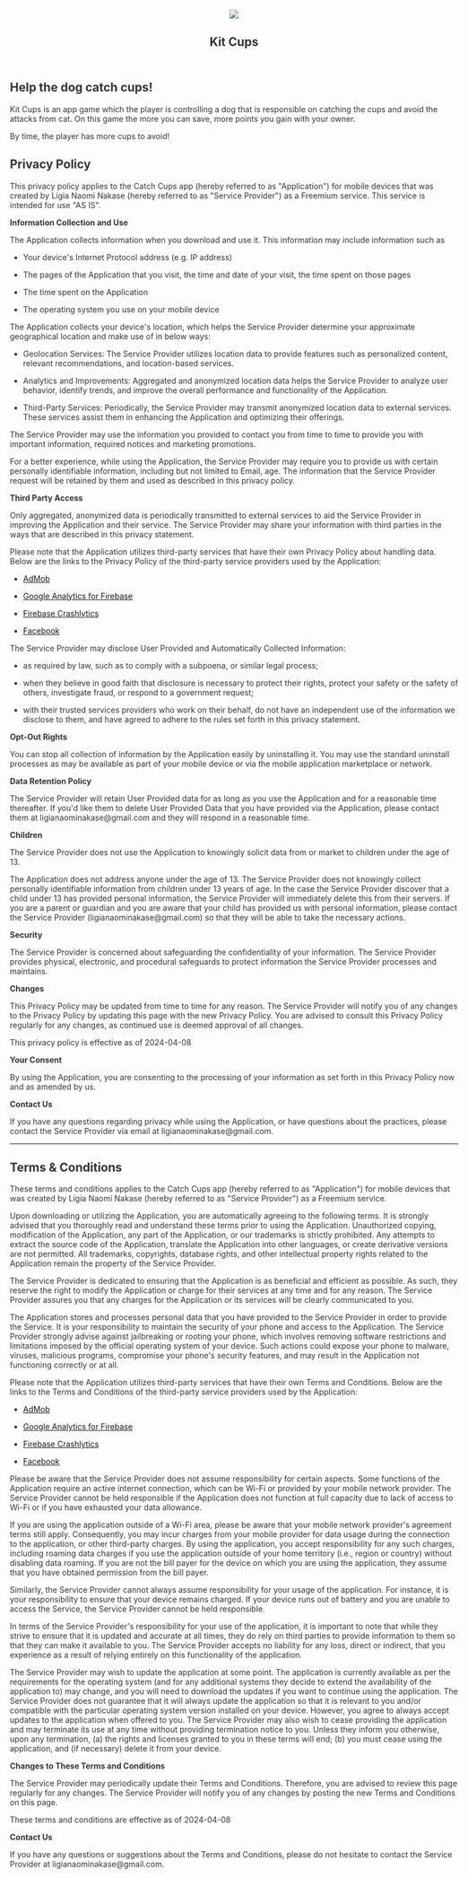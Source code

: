 <html><head><meta http-equiv="Content-Type" content="text/html; charset=utf-8"/><title>Kit Cups</title><style>
/* cspell:disable-file */
/* webkit printing magic: print all background colors */
html {
	-webkit-print-color-adjust: exact;
}
* {
	box-sizing: border-box;
	-webkit-print-color-adjust: exact;
}

html,
body {
	margin: 0;
	padding: 0;
}
@media only screen {
	body {
		margin: 2em auto;
		max-width: 900px;
		color: rgb(55, 53, 47);
	}
}

body {
	line-height: 1.5;
	white-space: pre-wrap;
}

a,
a.visited {
	color: inherit;
	text-decoration: underline;
}

.pdf-relative-link-path {
	font-size: 80%;
	color: #444;
}

h1,
h2,
h3 {
	letter-spacing: -0.01em;
	line-height: 1.2;
	font-weight: 600;
	margin-bottom: 0;
}

.page-title {
	font-size: 2.5rem;
	font-weight: 700;
	margin-top: 0;
	margin-bottom: 0.75em;
}

h1 {
	font-size: 1.875rem;
	margin-top: 1.875rem;
}

h2 {
	font-size: 1.5rem;
	margin-top: 1.5rem;
}

h3 {
	font-size: 1.25rem;
	margin-top: 1.25rem;
}

.source {
	border: 1px solid #ddd;
	border-radius: 3px;
	padding: 1.5em;
	word-break: break-all;
}

.callout {
	border-radius: 3px;
	padding: 1rem;
}

figure {
	margin: 1.25em 0;
	page-break-inside: avoid;
}

figcaption {
	opacity: 0.5;
	font-size: 85%;
	margin-top: 0.5em;
}

mark {
	background-color: transparent;
}

.indented {
	padding-left: 1.5em;
}

hr {
	background: transparent;
	display: block;
	width: 100%;
	height: 1px;
	visibility: visible;
	border: none;
	border-bottom: 1px solid rgba(55, 53, 47, 0.09);
}

img {
	max-width: 100%;
}

@media only print {
	img {
		max-height: 100vh;
		object-fit: contain;
	}
}

@page {
	margin: 1in;
}

.collection-content {
	font-size: 0.875rem;
}

.column-list {
	display: flex;
	justify-content: space-between;
}

.column {
	padding: 0 1em;
}

.column:first-child {
	padding-left: 0;
}

.column:last-child {
	padding-right: 0;
}

.table_of_contents-item {
	display: block;
	font-size: 0.875rem;
	line-height: 1.3;
	padding: 0.125rem;
}

.table_of_contents-indent-1 {
	margin-left: 1.5rem;
}

.table_of_contents-indent-2 {
	margin-left: 3rem;
}

.table_of_contents-indent-3 {
	margin-left: 4.5rem;
}

.table_of_contents-link {
	text-decoration: none;
	opacity: 0.7;
	border-bottom: 1px solid rgba(55, 53, 47, 0.18);
}

table,
th,
td {
	border: 1px solid rgba(55, 53, 47, 0.09);
	border-collapse: collapse;
}

table {
	border-left: none;
	border-right: none;
}

th,
td {
	font-weight: normal;
	padding: 0.25em 0.5em;
	line-height: 1.5;
	min-height: 1.5em;
	text-align: left;
}

th {
	color: rgba(55, 53, 47, 0.6);
}

ol,
ul {
	margin: 0;
	margin-block-start: 0.6em;
	margin-block-end: 0.6em;
}

li > ol:first-child,
li > ul:first-child {
	margin-block-start: 0.6em;
}

ul > li {
	list-style: disc;
}

ul.to-do-list {
	padding-inline-start: 0;
}

ul.to-do-list > li {
	list-style: none;
}

.to-do-children-checked {
	text-decoration: line-through;
	opacity: 0.375;
}

ul.toggle > li {
	list-style: none;
}

ul {
	padding-inline-start: 1.7em;
}

ul > li {
	padding-left: 0.1em;
}

ol {
	padding-inline-start: 1.6em;
}

ol > li {
	padding-left: 0.2em;
}

.mono ol {
	padding-inline-start: 2em;
}

.mono ol > li {
	text-indent: -0.4em;
}

.toggle {
	padding-inline-start: 0em;
	list-style-type: none;
}

/* Indent toggle children */
.toggle > li > details {
	padding-left: 1.7em;
}

.toggle > li > details > summary {
	margin-left: -1.1em;
}

.selected-value {
	display: inline-block;
	padding: 0 0.5em;
	background: rgba(206, 205, 202, 0.5);
	border-radius: 3px;
	margin-right: 0.5em;
	margin-top: 0.3em;
	margin-bottom: 0.3em;
	white-space: nowrap;
}

.collection-title {
	display: inline-block;
	margin-right: 1em;
}

.page-description {
    margin-bottom: 2em;
}

.simple-table {
	margin-top: 1em;
	font-size: 0.875rem;
	empty-cells: show;
}
.simple-table td {
	height: 29px;
	min-width: 120px;
}

.simple-table th {
	height: 29px;
	min-width: 120px;
}

.simple-table-header-color {
	background: rgb(247, 246, 243);
	color: black;
}
.simple-table-header {
	font-weight: 500;
}

time {
	opacity: 0.5;
}

.icon {
	display: inline-block;
	max-width: 1.2em;
	max-height: 1.2em;
	text-decoration: none;
	vertical-align: text-bottom;
	margin-right: 0.5em;
}

img.icon {
	border-radius: 3px;
}

.user-icon {
	width: 1.5em;
	height: 1.5em;
	border-radius: 100%;
	margin-right: 0.5rem;
}

.user-icon-inner {
	font-size: 0.8em;
}

.text-icon {
	border: 1px solid #000;
	text-align: center;
}

.page-cover-image {
	display: block;
	object-fit: cover;
	width: 100%;
	max-height: 30vh;
}

.page-header-icon {
	font-size: 3rem;
	margin-bottom: 1rem;
}

.page-header-icon-with-cover {
	margin-top: -0.72em;
	margin-left: 0.07em;
}

.page-header-icon img {
	border-radius: 3px;
}

.link-to-page {
	margin: 1em 0;
	padding: 0;
	border: none;
	font-weight: 500;
}

p > .user {
	opacity: 0.5;
}

td > .user,
td > time {
	white-space: nowrap;
}

input[type="checkbox"] {
	transform: scale(1.5);
	margin-right: 0.6em;
	vertical-align: middle;
}

p {
	margin-top: 0.5em;
	margin-bottom: 0.5em;
}

.image {
	border: none;
	margin: 1.5em 0;
	padding: 0;
	border-radius: 0;
	text-align: center;
}

.code,
code {
	background: rgba(135, 131, 120, 0.15);
	border-radius: 3px;
	padding: 0.2em 0.4em;
	border-radius: 3px;
	font-size: 85%;
	tab-size: 2;
}

code {
	color: #eb5757;
}

.code {
	padding: 1.5em 1em;
}

.code-wrap {
	white-space: pre-wrap;
	word-break: break-all;
}

.code > code {
	background: none;
	padding: 0;
	font-size: 100%;
	color: inherit;
}

blockquote {
	font-size: 1.25em;
	margin: 1em 0;
	padding-left: 1em;
	border-left: 3px solid rgb(55, 53, 47);
}

.bookmark {
	text-decoration: none;
	max-height: 8em;
	padding: 0;
	display: flex;
	width: 100%;
	align-items: stretch;
}

.bookmark-title {
	font-size: 0.85em;
	overflow: hidden;
	text-overflow: ellipsis;
	height: 1.75em;
	white-space: nowrap;
}

.bookmark-text {
	display: flex;
	flex-direction: column;
}

.bookmark-info {
	flex: 4 1 180px;
	padding: 12px 14px 14px;
	display: flex;
	flex-direction: column;
	justify-content: space-between;
}

.bookmark-image {
	width: 33%;
	flex: 1 1 180px;
	display: block;
	position: relative;
	object-fit: cover;
	border-radius: 1px;
}

.bookmark-description {
	color: rgba(55, 53, 47, 0.6);
	font-size: 0.75em;
	overflow: hidden;
	max-height: 4.5em;
	word-break: break-word;
}

.bookmark-href {
	font-size: 0.75em;
	margin-top: 0.25em;
}

.sans { font-family: ui-sans-serif, -apple-system, BlinkMacSystemFont, "Segoe UI", Helvetica, "Apple Color Emoji", Arial, sans-serif, "Segoe UI Emoji", "Segoe UI Symbol"; }
.code { font-family: "SFMono-Regular", Menlo, Consolas, "PT Mono", "Liberation Mono", Courier, monospace; }
.serif { font-family: Lyon-Text, Georgia, ui-serif, serif; }
.mono { font-family: iawriter-mono, Nitti, Menlo, Courier, monospace; }
.pdf .sans { font-family: Inter, ui-sans-serif, -apple-system, BlinkMacSystemFont, "Segoe UI", Helvetica, "Apple Color Emoji", Arial, sans-serif, "Segoe UI Emoji", "Segoe UI Symbol", 'Twemoji', 'Noto Color Emoji', 'Noto Sans CJK JP'; }
.pdf:lang(zh-CN) .sans { font-family: Inter, ui-sans-serif, -apple-system, BlinkMacSystemFont, "Segoe UI", Helvetica, "Apple Color Emoji", Arial, sans-serif, "Segoe UI Emoji", "Segoe UI Symbol", 'Twemoji', 'Noto Color Emoji', 'Noto Sans CJK SC'; }
.pdf:lang(zh-TW) .sans { font-family: Inter, ui-sans-serif, -apple-system, BlinkMacSystemFont, "Segoe UI", Helvetica, "Apple Color Emoji", Arial, sans-serif, "Segoe UI Emoji", "Segoe UI Symbol", 'Twemoji', 'Noto Color Emoji', 'Noto Sans CJK TC'; }
.pdf:lang(ko-KR) .sans { font-family: Inter, ui-sans-serif, -apple-system, BlinkMacSystemFont, "Segoe UI", Helvetica, "Apple Color Emoji", Arial, sans-serif, "Segoe UI Emoji", "Segoe UI Symbol", 'Twemoji', 'Noto Color Emoji', 'Noto Sans CJK KR'; }
.pdf .code { font-family: Source Code Pro, "SFMono-Regular", Menlo, Consolas, "PT Mono", "Liberation Mono", Courier, monospace, 'Twemoji', 'Noto Color Emoji', 'Noto Sans Mono CJK JP'; }
.pdf:lang(zh-CN) .code { font-family: Source Code Pro, "SFMono-Regular", Menlo, Consolas, "PT Mono", "Liberation Mono", Courier, monospace, 'Twemoji', 'Noto Color Emoji', 'Noto Sans Mono CJK SC'; }
.pdf:lang(zh-TW) .code { font-family: Source Code Pro, "SFMono-Regular", Menlo, Consolas, "PT Mono", "Liberation Mono", Courier, monospace, 'Twemoji', 'Noto Color Emoji', 'Noto Sans Mono CJK TC'; }
.pdf:lang(ko-KR) .code { font-family: Source Code Pro, "SFMono-Regular", Menlo, Consolas, "PT Mono", "Liberation Mono", Courier, monospace, 'Twemoji', 'Noto Color Emoji', 'Noto Sans Mono CJK KR'; }
.pdf .serif { font-family: PT Serif, Lyon-Text, Georgia, ui-serif, serif, 'Twemoji', 'Noto Color Emoji', 'Noto Serif CJK JP'; }
.pdf:lang(zh-CN) .serif { font-family: PT Serif, Lyon-Text, Georgia, ui-serif, serif, 'Twemoji', 'Noto Color Emoji', 'Noto Serif CJK SC'; }
.pdf:lang(zh-TW) .serif { font-family: PT Serif, Lyon-Text, Georgia, ui-serif, serif, 'Twemoji', 'Noto Color Emoji', 'Noto Serif CJK TC'; }
.pdf:lang(ko-KR) .serif { font-family: PT Serif, Lyon-Text, Georgia, ui-serif, serif, 'Twemoji', 'Noto Color Emoji', 'Noto Serif CJK KR'; }
.pdf .mono { font-family: PT Mono, iawriter-mono, Nitti, Menlo, Courier, monospace, 'Twemoji', 'Noto Color Emoji', 'Noto Sans Mono CJK JP'; }
.pdf:lang(zh-CN) .mono { font-family: PT Mono, iawriter-mono, Nitti, Menlo, Courier, monospace, 'Twemoji', 'Noto Color Emoji', 'Noto Sans Mono CJK SC'; }
.pdf:lang(zh-TW) .mono { font-family: PT Mono, iawriter-mono, Nitti, Menlo, Courier, monospace, 'Twemoji', 'Noto Color Emoji', 'Noto Sans Mono CJK TC'; }
.pdf:lang(ko-KR) .mono { font-family: PT Mono, iawriter-mono, Nitti, Menlo, Courier, monospace, 'Twemoji', 'Noto Color Emoji', 'Noto Sans Mono CJK KR'; }
.highlight-default {
	color: rgba(55, 53, 47, 1);
}
.highlight-gray {
	color: rgba(120, 119, 116, 1);
	fill: rgba(120, 119, 116, 1);
}
.highlight-brown {
	color: rgba(159, 107, 83, 1);
	fill: rgba(159, 107, 83, 1);
}
.highlight-orange {
	color: rgba(217, 115, 13, 1);
	fill: rgba(217, 115, 13, 1);
}
.highlight-yellow {
	color: rgba(203, 145, 47, 1);
	fill: rgba(203, 145, 47, 1);
}
.highlight-teal {
	color: rgba(68, 131, 97, 1);
	fill: rgba(68, 131, 97, 1);
}
.highlight-blue {
	color: rgba(51, 126, 169, 1);
	fill: rgba(51, 126, 169, 1);
}
.highlight-purple {
	color: rgba(144, 101, 176, 1);
	fill: rgba(144, 101, 176, 1);
}
.highlight-pink {
	color: rgba(193, 76, 138, 1);
	fill: rgba(193, 76, 138, 1);
}
.highlight-red {
	color: rgba(212, 76, 71, 1);
	fill: rgba(212, 76, 71, 1);
}
.highlight-gray_background {
	background: rgba(241, 241, 239, 1);
}
.highlight-brown_background {
	background: rgba(244, 238, 238, 1);
}
.highlight-orange_background {
	background: rgba(251, 236, 221, 1);
}
.highlight-yellow_background {
	background: rgba(251, 243, 219, 1);
}
.highlight-teal_background {
	background: rgba(237, 243, 236, 1);
}
.highlight-blue_background {
	background: rgba(231, 243, 248, 1);
}
.highlight-purple_background {
	background: rgba(244, 240, 247, 0.8);
}
.highlight-pink_background {
	background: rgba(249, 238, 243, 0.8);
}
.highlight-red_background {
	background: rgba(253, 235, 236, 1);
}
.block-color-default {
	color: inherit;
	fill: inherit;
}
.block-color-gray {
	color: rgba(120, 119, 116, 1);
	fill: rgba(120, 119, 116, 1);
}
.block-color-brown {
	color: rgba(159, 107, 83, 1);
	fill: rgba(159, 107, 83, 1);
}
.block-color-orange {
	color: rgba(217, 115, 13, 1);
	fill: rgba(217, 115, 13, 1);
}
.block-color-yellow {
	color: rgba(203, 145, 47, 1);
	fill: rgba(203, 145, 47, 1);
}
.block-color-teal {
	color: rgba(68, 131, 97, 1);
	fill: rgba(68, 131, 97, 1);
}
.block-color-blue {
	color: rgba(51, 126, 169, 1);
	fill: rgba(51, 126, 169, 1);
}
.block-color-purple {
	color: rgba(144, 101, 176, 1);
	fill: rgba(144, 101, 176, 1);
}
.block-color-pink {
	color: rgba(193, 76, 138, 1);
	fill: rgba(193, 76, 138, 1);
}
.block-color-red {
	color: rgba(212, 76, 71, 1);
	fill: rgba(212, 76, 71, 1);
}
.block-color-gray_background {
	background: rgba(241, 241, 239, 1);
}
.block-color-brown_background {
	background: rgba(244, 238, 238, 1);
}
.block-color-orange_background {
	background: rgba(251, 236, 221, 1);
}
.block-color-yellow_background {
	background: rgba(251, 243, 219, 1);
}
.block-color-teal_background {
	background: rgba(237, 243, 236, 1);
}
.block-color-blue_background {
	background: rgba(231, 243, 248, 1);
}
.block-color-purple_background {
	background: rgba(244, 240, 247, 0.8);
}
.block-color-pink_background {
	background: rgba(249, 238, 243, 0.8);
}
.block-color-red_background {
	background: rgba(253, 235, 236, 1);
}
.select-value-color-uiBlue { background-color: rgba(35, 131, 226, .07); }
.select-value-color-pink { background-color: rgba(245, 224, 233, 1); }
.select-value-color-purple { background-color: rgba(232, 222, 238, 1); }
.select-value-color-green { background-color: rgba(219, 237, 219, 1); }
.select-value-color-gray { background-color: rgba(227, 226, 224, 1); }
.select-value-color-transparentGray { background-color: rgba(227, 226, 224, 0); }
.select-value-color-translucentGray { background-color: rgba(255, 255, 255, 0.0375); }
.select-value-color-orange { background-color: rgba(250, 222, 201, 1); }
.select-value-color-brown { background-color: rgba(238, 224, 218, 1); }
.select-value-color-red { background-color: rgba(255, 226, 221, 1); }
.select-value-color-yellow { background-color: rgba(253, 236, 200, 1); }
.select-value-color-blue { background-color: rgba(211, 229, 239, 1); }
.select-value-color-pageGlass { background-color: undefined; }
.select-value-color-washGlass { background-color: undefined; }

.checkbox {
	display: inline-flex;
	vertical-align: text-bottom;
	width: 16;
	height: 16;
	background-size: 16px;
	margin-left: 2px;
	margin-right: 5px;
}

.checkbox-on {
	background-image: url("data:image/svg+xml;charset=UTF-8,%3Csvg%20width%3D%2216%22%20height%3D%2216%22%20viewBox%3D%220%200%2016%2016%22%20fill%3D%22none%22%20xmlns%3D%22http%3A%2F%2Fwww.w3.org%2F2000%2Fsvg%22%3E%0A%3Crect%20width%3D%2216%22%20height%3D%2216%22%20fill%3D%22%2358A9D7%22%2F%3E%0A%3Cpath%20d%3D%22M6.71429%2012.2852L14%204.9995L12.7143%203.71436L6.71429%209.71378L3.28571%206.2831L2%207.57092L6.71429%2012.2852Z%22%20fill%3D%22white%22%2F%3E%0A%3C%2Fsvg%3E");
}

.checkbox-off {
	background-image: url("data:image/svg+xml;charset=UTF-8,%3Csvg%20width%3D%2216%22%20height%3D%2216%22%20viewBox%3D%220%200%2016%2016%22%20fill%3D%22none%22%20xmlns%3D%22http%3A%2F%2Fwww.w3.org%2F2000%2Fsvg%22%3E%0A%3Crect%20x%3D%220.75%22%20y%3D%220.75%22%20width%3D%2214.5%22%20height%3D%2214.5%22%20fill%3D%22white%22%20stroke%3D%22%2336352F%22%20stroke-width%3D%221.5%22%2F%3E%0A%3C%2Fsvg%3E");
}
	
</style></head><body><article id="a52b22a1-3af8-4ee8-a2c3-ede0f88614ae" class="page sans"><header><div class="page-header-icon undefined"><img class="icon" src="Kit%20Cups%20a52b22a13af84ee8a2c3ede0f88614ae/Icon.png"/></div><h1 class="page-title">Kit Cups</h1><p class="page-description"></p></header><div class="page-body"><h2 id="3c019ce3-db17-4f60-9fd7-736805f7145e" class="">Help the dog catch cups!</h2><p id="ba293bf2-6d30-48ce-b288-92e961bcaa0f" class="">Kit Cups is an app game which the player is controlling a dog that is responsible on catching the cups and avoid the attacks from cat. On this game the more you can save, more points you gain with your owner. </p><p id="8ee62ddf-015f-49a2-a565-282f918e067a" class="">By time, the player has more cups to avoid!</p><p id="51639de2-7e4d-4b8b-b793-91e24cff8d8c" class="">
</p><h2 id="fbc0ee2b-de88-4a18-b70f-b2ee593c8607" class=""><strong>Privacy Policy</strong></h2><p id="98274cc7-0825-40d2-b0a7-5e01ae1bd264" class="">This privacy policy applies to the Catch Cups app (hereby referred to as &quot;Application&quot;) for mobile devices that was created by Lígia Naomi Nakase (hereby referred to as &quot;Service Provider&quot;) as a Freemium service. This service is intended for use &quot;AS IS&quot;.</p><p id="7f1e6858-de93-484a-8507-74b1ff0890d3" class=""><strong>Information Collection and Use</strong></p><p id="ca56230b-d08b-4518-8811-73245edf00c4" class="">The Application collects information when you download and use it. This information may include information such as</p><ul id="08a3cd40-0987-415d-81a7-991f68125eeb" class="bulleted-list"><li style="list-style-type:disc">Your device&#x27;s Internet Protocol address (e.g. IP address)</li></ul><ul id="2e907274-91c4-4989-85cd-6d9e1bf479a6" class="bulleted-list"><li style="list-style-type:disc">The pages of the Application that you visit, the time and date of your visit, the time spent on those pages</li></ul><ul id="97a1a5bc-a9ba-4d16-9d49-d00ff98060ef" class="bulleted-list"><li style="list-style-type:disc">The time spent on the Application</li></ul><ul id="9550caea-6514-4d51-9ad3-aade134d235a" class="bulleted-list"><li style="list-style-type:disc">The operating system you use on your mobile device</li></ul><p id="4f2791cf-15ec-4cfd-9484-82ec78b9ad5f" class="">The Application collects your device&#x27;s location, which helps the Service Provider determine your approximate geographical location and make use of in below ways:</p><ul id="f2f35160-9005-4086-a34d-432a982173e8" class="bulleted-list"><li style="list-style-type:disc">Geolocation Services: The Service Provider utilizes location data to provide features such as personalized content, relevant recommendations, and location-based services.</li></ul><ul id="21990375-d56e-43f2-8089-c2cc8822f7a7" class="bulleted-list"><li style="list-style-type:disc">Analytics and Improvements: Aggregated and anonymized location data helps the Service Provider to analyze user behavior, identify trends, and improve the overall performance and functionality of the Application.</li></ul><ul id="5cbf5d6c-96c9-4baf-b7d9-6cbfd2cc402e" class="bulleted-list"><li style="list-style-type:disc">Third-Party Services: Periodically, the Service Provider may transmit anonymized location data to external services. These services assist them in enhancing the Application and optimizing their offerings.</li></ul><p id="774e5521-b6c0-4874-ae6e-5af57015cf06" class="">The Service Provider may use the information you provided to contact you from time to time to provide you with important information, required notices and marketing promotions.</p><p id="8eefd11a-b3e9-424c-8a43-f68a12d13ff9" class="">For a better experience, while using the Application, the Service Provider may require you to provide us with certain personally identifiable information, including but not limited to Email, age. The information that the Service Provider request will be retained by them and used as described in this privacy policy.</p><p id="d0558896-48fd-411d-bdc3-7a1bf2c4ea71" class=""><strong>Third Party Access</strong></p><p id="617c4743-f03c-4d3d-b5fb-19a55ac1811c" class="">Only aggregated, anonymized data is periodically transmitted to external services to aid the Service Provider in improving the Application and their service. The Service Provider may share your information with third parties in the ways that are described in this privacy statement.</p><p id="c06c1e38-d865-4d34-859f-d675a8342506" class="">Please note that the Application utilizes third-party services that have their own Privacy Policy about handling data. Below are the links to the Privacy Policy of the third-party service providers used by the Application:</p><ul id="fea0b91d-fb18-4436-9539-c7680f765be6" class="bulleted-list"><li style="list-style-type:disc"><a href="https://support.google.com/admob/answer/6128543?hl=en">AdMob</a></li></ul><ul id="a15287de-ea1b-4ca0-b2b5-38e138de1a1f" class="bulleted-list"><li style="list-style-type:disc"><a href="https://firebase.google.com/support/privacy">Google Analytics for Firebase</a></li></ul><ul id="8055b11e-7982-4139-b05e-4f0bb66251eb" class="bulleted-list"><li style="list-style-type:disc"><a href="https://firebase.google.com/support/privacy/">Firebase Crashlytics</a></li></ul><ul id="c30b09ff-8ede-4492-8491-e914767d5b29" class="bulleted-list"><li style="list-style-type:disc"><a href="https://www.facebook.com/about/privacy/update/printable">Facebook</a></li></ul><p id="4f67f925-b64d-4366-b569-18c1cb040ac0" class="">The Service Provider may disclose User Provided and Automatically Collected Information:</p><ul id="e7c0797b-9961-41bb-b030-bc6459a05b28" class="bulleted-list"><li style="list-style-type:disc">as required by law, such as to comply with a subpoena, or similar legal process;</li></ul><ul id="9139b3dc-4acf-4c54-bc37-d1df63bc64e7" class="bulleted-list"><li style="list-style-type:disc">when they believe in good faith that disclosure is necessary to protect their rights, protect your safety or the safety of others, investigate fraud, or respond to a government request;</li></ul><ul id="784aeb7d-f33d-470a-af3a-5e0858f9b1e0" class="bulleted-list"><li style="list-style-type:disc">with their trusted services providers who work on their behalf, do not have an independent use of the information we disclose to them, and have agreed to adhere to the rules set forth in this privacy statement.</li></ul><p id="5870fd8b-e29f-45d1-8acb-fd6bae7b7718" class=""><strong>Opt-Out Rights</strong></p><p id="f4b4532d-f701-45ea-8546-03eadbcdb638" class="">You can stop all collection of information by the Application easily by uninstalling it. You may use the standard uninstall processes as may be available as part of your mobile device or via the mobile application marketplace or network.</p><p id="de26682a-4d94-4627-b77e-18c85abeef62" class=""><strong>Data Retention Policy</strong></p><p id="da9c0e77-f7cb-4597-a702-159a3de24781" class="">The Service Provider will retain User Provided data for as long as you use the Application and for a reasonable time thereafter. If you&#x27;d like them to delete User Provided Data that you have provided via the Application, please contact them at ligianaominakase@gmail.com and they will respond in a reasonable time.</p><p id="f48229e6-a5d2-45c0-b05c-be61277db1b7" class=""><strong>Children</strong></p><p id="ae74a7ce-fab9-4e70-a4bf-bee6ee58150c" class="">The Service Provider does not use the Application to knowingly solicit data from or market to children under the age of 13.</p><p id="b5008329-7aea-4e67-a39b-323a5c5a2418" class="">The Application does not address anyone under the age of 13. The Service Provider does not knowingly collect personally identifiable information from children under 13 years of age. In the case the Service Provider discover that a child under 13 has provided personal information, the Service Provider will immediately delete this from their servers. If you are a parent or guardian and you are aware that your child has provided us with personal information, please contact the Service Provider (ligianaominakase@gmail.com) so that they will be able to take the necessary actions.</p><p id="3721e6d9-c112-4084-854c-b374583388c5" class=""><strong>Security</strong></p><p id="230d18f3-6722-47b6-8751-e6625a943fbf" class="">The Service Provider is concerned about safeguarding the confidentiality of your information. The Service Provider provides physical, electronic, and procedural safeguards to protect information the Service Provider processes and maintains.</p><p id="cc1ebe48-e6f4-475c-949b-55bd8ee38a5d" class=""><strong>Changes</strong></p><p id="56569df9-424d-47af-bd61-708ed1cb231f" class="">This Privacy Policy may be updated from time to time for any reason. The Service Provider will notify you of any changes to the Privacy Policy by updating this page with the new Privacy Policy. You are advised to consult this Privacy Policy regularly for any changes, as continued use is deemed approval of all changes.</p><p id="71a89458-6320-4361-94dd-f67d40adeda6" class="">This privacy policy is effective as of 2024-04-08</p><p id="09a67751-1f80-4bd7-a643-d091fbe9b9e0" class=""><strong>Your Consent</strong></p><p id="c0eda0e7-6c26-4bb4-be0a-a6a536771001" class="">By using the Application, you are consenting to the processing of your information as set forth in this Privacy Policy now and as amended by us.</p><p id="bbf980ee-99d6-4c63-a9d5-b8e75a16a536" class=""><strong>Contact Us</strong></p><p id="0bd4a508-c62f-48f1-8fab-6f45af0d1e71" class="">If you have any questions regarding privacy while using the Application, or have questions about the practices, please contact the Service Provider via email at ligianaominakase@gmail.com.</p><hr id="ec03096d-3326-4315-81b1-68e689646e9d"/><h2 id="59f36d8e-0d49-42b0-b825-484931adba05" class=""><strong>Terms &amp; Conditions</strong></h2><p id="b548f0fc-d3de-430b-93b8-bbeff79da9fe" class="">These terms and conditions applies to the Catch Cups app (hereby referred to as &quot;Application&quot;) for mobile devices that was created by Lígia Naomi Nakase (hereby referred to as &quot;Service Provider&quot;) as a Freemium service.</p><p id="5cb17641-a686-4dee-aa1e-310d7a2706a9" class="">Upon downloading or utilizing the Application, you are automatically agreeing to the following terms. It is strongly advised that you thoroughly read and understand these terms prior to using the Application. Unauthorized copying, modification of the Application, any part of the Application, or our trademarks is strictly prohibited. Any attempts to extract the source code of the Application, translate the Application into other languages, or create derivative versions are not permitted. All trademarks, copyrights, database rights, and other intellectual property rights related to the Application remain the property of the Service Provider.</p><p id="85aa513a-b8d7-4842-9631-374587f9fe08" class="">The Service Provider is dedicated to ensuring that the Application is as beneficial and efficient as possible. As such, they reserve the right to modify the Application or charge for their services at any time and for any reason. The Service Provider assures you that any charges for the Application or its services will be clearly communicated to you.</p><p id="a768c75e-ec3e-4a1e-a2b6-f773ee33673b" class="">The Application stores and processes personal data that you have provided to the Service Provider in order to provide the Service. It is your responsibility to maintain the security of your phone and access to the Application. The Service Provider strongly advise against jailbreaking or rooting your phone, which involves removing software restrictions and limitations imposed by the official operating system of your device. Such actions could expose your phone to malware, viruses, malicious programs, compromise your phone&#x27;s security features, and may result in the Application not functioning correctly or at all.</p><p id="d5283d01-ba6e-49b4-beaa-9bd7d6500b1e" class="">Please note that the Application utilizes third-party services that have their own Terms and Conditions. Below are the links to the Terms and Conditions of the third-party service providers used by the Application:</p><ul id="7bcd8413-70fa-41ae-8b34-5b71ac86ee71" class="bulleted-list"><li style="list-style-type:disc"><a href="https://developers.google.com/admob/terms">AdMob</a></li></ul><ul id="75c4ee28-a8ed-4a02-bc5f-a9afa087163b" class="bulleted-list"><li style="list-style-type:disc"><a href="https://www.google.com/analytics/terms/">Google Analytics for Firebase</a></li></ul><ul id="8642faa1-dfa3-4e08-9a46-43b904438be9" class="bulleted-list"><li style="list-style-type:disc"><a href="https://firebase.google.com/terms/crashlytics">Firebase Crashlytics</a></li></ul><ul id="4a6f7f6e-f381-4dd8-943c-19ea1ec5ff09" class="bulleted-list"><li style="list-style-type:disc"><a href="https://www.facebook.com/legal/terms/plain_text_terms">Facebook</a></li></ul><p id="ff8c7796-c596-4ef8-8719-12c618ae233e" class="">Please be aware that the Service Provider does not assume responsibility for certain aspects. Some functions of the Application require an active internet connection, which can be Wi-Fi or provided by your mobile network provider. The Service Provider cannot be held responsible if the Application does not function at full capacity due to lack of access to Wi-Fi or if you have exhausted your data allowance.</p><p id="109b6403-60a4-4d58-b048-02c6552f6b52" class="">If you are using the application outside of a Wi-Fi area, please be aware that your mobile network provider&#x27;s agreement terms still apply. Consequently, you may incur charges from your mobile provider for data usage during the connection to the application, or other third-party charges. By using the application, you accept responsibility for any such charges, including roaming data charges if you use the application outside of your home territory (i.e., region or country) without disabling data roaming. If you are not the bill payer for the device on which you are using the application, they assume that you have obtained permission from the bill payer.</p><p id="b0486dc9-3b07-4b52-a2db-21aac52a83f8" class="">Similarly, the Service Provider cannot always assume responsibility for your usage of the application. For instance, it is your responsibility to ensure that your device remains charged. If your device runs out of battery and you are unable to access the Service, the Service Provider cannot be held responsible.</p><p id="8432f167-6b65-4497-886a-b1004885054d" class="">In terms of the Service Provider&#x27;s responsibility for your use of the application, it is important to note that while they strive to ensure that it is updated and accurate at all times, they do rely on third parties to provide information to them so that they can make it available to you. The Service Provider accepts no liability for any loss, direct or indirect, that you experience as a result of relying entirely on this functionality of the application.</p><p id="9a5a7ee6-d798-44ca-898c-cc30464036da" class="">The Service Provider may wish to update the application at some point. The application is currently available as per the requirements for the operating system (and for any additional systems they decide to extend the availability of the application to) may change, and you will need to download the updates if you want to continue using the application. The Service Provider does not guarantee that it will always update the application so that it is relevant to you and/or compatible with the particular operating system version installed on your device. However, you agree to always accept updates to the application when offered to you. The Service Provider may also wish to cease providing the application and may terminate its use at any time without providing termination notice to you. Unless they inform you otherwise, upon any termination, (a) the rights and licenses granted to you in these terms will end; (b) you must cease using the application, and (if necessary) delete it from your device.</p><p id="0fd903ce-aaa4-4f96-8157-dd3b0203f449" class=""><strong>Changes to These Terms and Conditions</strong></p><p id="dc31fbce-1d9a-47aa-a9d2-fe06b39f66a9" class="">The Service Provider may periodically update their Terms and Conditions. Therefore, you are advised to review this page regularly for any changes. The Service Provider will notify you of any changes by posting the new Terms and Conditions on this page.</p><p id="d2bcc0ce-0126-469a-b983-bdb0a6571f3e" class="">These terms and conditions are effective as of 2024-04-08</p><p id="9d1de1ad-ab9f-41d3-9008-315b7030b071" class=""><strong>Contact Us</strong></p><p id="a16b05bb-3a05-46c2-8ce2-30a4924724c1" class="">If you have any questions or suggestions about the Terms and Conditions, please do not hesitate to contact the Service Provider at ligianaominakase@gmail.com.</p><p id="515df075-99e6-4526-8ea8-b56ac4abdf08" class="">
</p></div></article><span class="sans" style="font-size:14px;padding-top:2em"></span></body></html>
